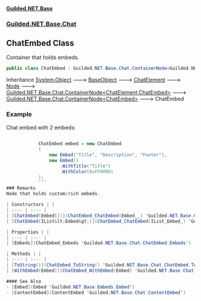 
#### [Guilded.NET.Base](index 'index')
### [Guilded.NET.Base.Chat](index#Guilded_NET_Base_Chat 'Guilded.NET.Base.Chat')
## ChatEmbed Class
Container that holds embeds.  
```csharp
public class ChatEmbed : Guilded.NET.Base.Chat.ContainerNode<Guilded.NET.Base.Chat.ChatEmbed>
```

Inheritance [System.Object](https://docs.microsoft.com/en-us/dotnet/api/System.Object 'System.Object') &#129106; [BaseObject](BaseObject 'Guilded.NET.Base.BaseObject') &#129106; [ChatElement](ChatElement 'Guilded.NET.Base.Chat.ChatElement') &#129106; [Node](Node 'Guilded.NET.Base.Chat.Node') &#129106; [Guilded.NET.Base.Chat.ContainerNode&lt;](ContainerNode_T_R_ 'Guilded.NET.Base.Chat.ContainerNode&lt;T,R&gt;')[ChatElement](ChatElement 'Guilded.NET.Base.Chat.ChatElement')[,](ContainerNode_T_R_ 'Guilded.NET.Base.Chat.ContainerNode&lt;T,R&gt;')[ChatEmbed](ChatEmbed 'Guilded.NET.Base.Chat.ChatEmbed')[&gt;](ContainerNode_T_R_ 'Guilded.NET.Base.Chat.ContainerNode&lt;T,R&gt;') &#129106; [Guilded.NET.Base.Chat.ContainerNode&lt;](ContainerNode_T_ 'Guilded.NET.Base.Chat.ContainerNode&lt;T&gt;')[ChatEmbed](ChatEmbed 'Guilded.NET.Base.Chat.ChatEmbed')[&gt;](ContainerNode_T_ 'Guilded.NET.Base.Chat.ContainerNode&lt;T&gt;') &#129106; ChatEmbed  
### Example
Chat embed with 2 embeds:

```csharp
  
            ChatEmbed embed = new ChatEmbed  
            (  
                new Embed("Title", "Description", "Footer"),  
                new Embed()  
                    .WithTitle("Title")  
                    .WithColor(0xFF0000)  
            );  
            ```
### Remarks
Node that holds custom/rich embeds.  

| Constructors | |
| :--- | :--- |
| [ChatEmbed(Embed[])](ChatEmbed_ChatEmbed(Embed__) 'Guilded.NET.Base.Chat.ChatEmbed.ChatEmbed(Guilded.NET.Base.Embeds.Embed[])') | An element that contains embeds.<br/> |
| [ChatEmbed(IList&lt;Embed&gt;)](ChatEmbed_ChatEmbed(IList_Embed_) 'Guilded.NET.Base.Chat.ChatEmbed.ChatEmbed(System.Collections.Generic.IList&lt;Guilded.NET.Base.Embeds.Embed&gt;)') | An element that contains embeds.<br/> |

| Properties | |
| :--- | :--- |
| [Embeds](ChatEmbed_Embeds 'Guilded.NET.Base.Chat.ChatEmbed.Embeds') | The list of embeds in this embed node.<br/> |

| Methods | |
| :--- | :--- |
| [ToString()](ChatEmbed_ToString() 'Guilded.NET.Base.Chat.ChatEmbed.ToString()') | Returns the count of all embeds in this node.<br/> |
| [WithEmbed(Embed)](ChatEmbed_WithEmbed(Embed) 'Guilded.NET.Base.Chat.ChatEmbed.WithEmbed(Guilded.NET.Base.Embeds.Embed)') | Adds a given embed to the embed list.<br/> |

#### See Also
- [Embed](Embed 'Guilded.NET.Base.Embeds.Embed')
- [ContentEmbed](ContentEmbed 'Guilded.NET.Base.Chat.ContentEmbed')
